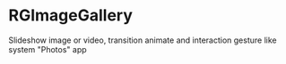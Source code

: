 # RGImageGallery
Slideshow image or video, transition animate and interaction gesture like system "Photos" app
